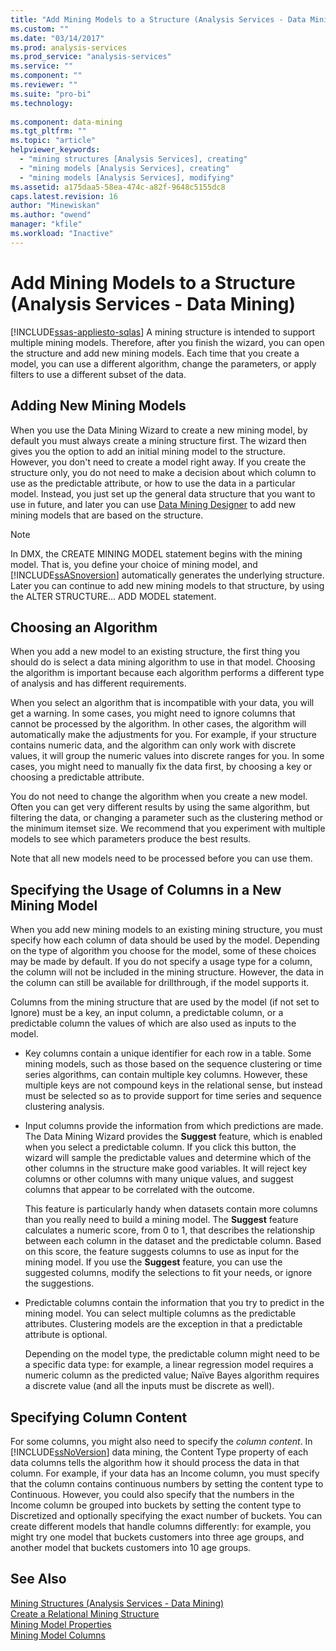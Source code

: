 ```yaml
---
title: "Add Mining Models to a Structure (Analysis Services - Data Mining) | Microsoft Docs"
ms.custom: ""
ms.date: "03/14/2017"
ms.prod: analysis-services
ms.prod_service: "analysis-services"
ms.service: ""
ms.component: ""
ms.reviewer: ""
ms.suite: "pro-bi"
ms.technology: 
  
ms.component: data-mining
ms.tgt_pltfrm: ""
ms.topic: "article"
helpviewer_keywords: 
  - "mining structures [Analysis Services], creating"
  - "mining models [Analysis Services], creating"
  - "mining models [Analysis Services], modifying"
ms.assetid: a175daa5-58ea-474c-a82f-9648c5155dc8
caps.latest.revision: 16
author: "Minewiskan"
ms.author: "owend"
manager: "kfile"
ms.workload: "Inactive"
---
```

# Add Mining Models to a Structure (Analysis Services - Data Mining)
[!INCLUDE[ssas-appliesto-sqlas](../../includes/ssas-appliesto-sqlas.md)]
  A mining structure is intended to support multiple mining models. Therefore, after you finish the wizard, you can open the structure and add new mining models. Each time that you create a model, you can use a different algorithm, change the parameters, or apply filters to use a different subset of the data.  
  
## Adding New Mining Models  
 When you use the Data Mining Wizard to create a new mining model, by default you must always create a mining structure first. The wizard then gives you the option to add an initial mining model to the structure. However, you don't need to create a model right away. If you create the structure only, you do not need to make a decision about which column to use as the predictable attribute, or how to use the data in a particular model. Instead, you just set up the general data structure that you want to use in future, and later you can use [Data Mining Designer](../../analysis-services/data-mining/data-mining-designer.md) to add new mining models that are based on the structure.  
  
> [!NOTE]  
>  In DMX, the CREATE MINING MODEL statement  begins with the mining model. That is, you define your choice of mining model, and [!INCLUDE[ssASnoversion](../../includes/ssasnoversion-md.md)] automatically generates the underlying structure. Later you can continue to add new mining models to that structure, by using the ALTER STRUCTURE… ADD MODEL statement.  
  
## Choosing an Algorithm  
 When you add a new model to an existing structure, the first thing you should do is select a data mining algorithm to use in that model. Choosing the algorithm is important because each algorithm performs a different type of analysis and has different requirements.  
  
 When you select an algorithm that is incompatible with your data, you will get a warning. In some cases, you might need to ignore columns that cannot be processed by the algorithm. In other cases, the algorithm will automatically make the adjustments for you. For example, if your structure contains numeric data, and the algorithm can only work with discrete values, it will group the numeric values into discrete ranges for you. In some cases, you might need to manually fix the data first, by choosing a key or choosing a predictable attribute.  
  
 You do not need to change the algorithm when you create a new model. Often you can get very different results by using the same algorithm, but filtering the data, or changing a parameter such as the clustering method or the minimum itemset size. We recommend that you experiment with multiple models to see which parameters produce the best results.  
  
 Note that all new models need to be processed before you can use them.  
  
## Specifying the Usage of Columns in a New Mining Model  
 When you add new mining models to an existing mining structure, you must specify how each column of data should be used by the model. Depending on the type of algorithm you choose for the model, some of these choices may be made by default. If you do not specify a usage type for a column, the column will not be included in the mining structure. However, the data in the column can still be available for drillthrough, if the model supports it.  
  
 Columns from the mining structure that are used by the model (if not set to Ignore) must be a key, an input column, a predictable column, or a predictable column the values of which are also used as inputs to the model.  
  
-   Key columns contain a unique identifier for each row in a table. Some mining models, such as those based on the sequence clustering or time series algorithms, can contain multiple key columns. However, these multiple keys are not compound keys in the relational sense, but instead must be selected so as to provide support for time series and sequence clustering analysis.  
  
-   Input columns provide the information from which predictions are made. The Data Mining Wizard provides the **Suggest** feature, which is enabled when you select a predictable column. If you click this button, the wizard will sample the predictable values and determine which of the other columns in the structure make good variables. It will reject key columns or other columns with many unique values, and suggest columns that appear to be correlated with the outcome.  
  
     This feature is particularly handy when datasets contain more columns than you really need to build a mining model. The **Suggest** feature calculates a numeric score, from 0 to 1, that describes the relationship between each column in the dataset and the predictable column. Based on this score, the feature suggests columns to use as input for the mining model. If you use the **Suggest** feature, you can use the suggested columns, modify the selections to fit your needs, or ignore the suggestions.  
  
-   Predictable columns contain the information that you try to predict in the mining model. You can select multiple columns as the predictable attributes. Clustering models are the exception in that a predictable attribute is optional.  
  
     Depending on the model type, the predictable column might need to be a specific data type: for example, a linear regression model requires a numeric column as the predicted value; Naïve Bayes algorithm requires a discrete value (and all the inputs must be discrete as well).  
  
## Specifying Column Content  
 For some columns, you might also need to specify the *column content*. In [!INCLUDE[ssNoVersion](../../includes/ssnoversion-md.md)] data mining, the Content Type property of each data columns tells the algorithm how it should process the data in that column. For example, if your data has an Income column, you must specify that the column contains continuous numbers by setting the content type to Continuous. However, you could also specify that the numbers in the Income column be grouped into buckets by setting the content type to Discretized and optionally specifying the exact number of buckets. You can create different models that handle columns differently: for example, you might try one model that buckets customers into three age groups, and another model that buckets customers into 10 age groups.  
  
## See Also  
 [Mining Structures &#40;Analysis Services - Data Mining&#41;](../../analysis-services/data-mining/mining-structures-analysis-services-data-mining.md)   
 [Create a Relational Mining Structure](../../analysis-services/data-mining/create-a-relational-mining-structure.md)   
 [Mining Model Properties](../../analysis-services/data-mining/mining-model-properties.md)   
 [Mining Model Columns](../../analysis-services/data-mining/mining-model-columns.md)  
  
  
